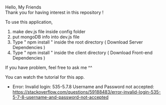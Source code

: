 Hello, My Friends  
Thank you for having interest in this repository ! 

To use this application, 

1. make dev.js file inside config folder 
2. put mongoDB info into dev.js file 
3. Type  " npm install " inside the root directory  ( Download Server Dependencies ) 
4. Type " npm install " inside the client directory ( Download Front-end Dependencies )


If you have problem, feel free to ask me ^^ 

You can watch the tutorial for this app.


- Error: Invalid login: 535-5.7.8 Username and Password not accepted: 
https://stackoverflow.com/questions/59188483/error-invalid-login-535-5-7-8-username-and-password-not-accepted
